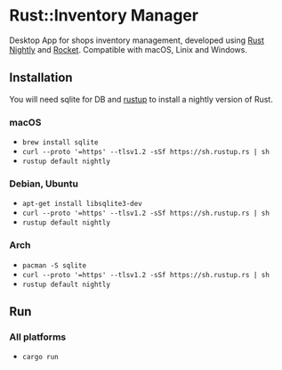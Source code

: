# Rust::Inventory Manager

Desktop App for shops inventory management, developed using [Rust Nightly](https://doc.rust-lang.org/book/appendix-07-nightly-rust.html) and [Rocket](https://github.com/SergioBenitez/Rocket). Compatible with macOS, Linix and Windows.

## Installation

You will need sqlite for DB and [rustup](https://rustup.rs/) to install a nightly version of Rust.

### macOS
  * `brew install sqlite`
  * `curl --proto '=https' --tlsv1.2 -sSf https://sh.rustup.rs | sh`
  * `rustup default nightly`

### Debian, Ubuntu
  * `apt-get install libsqlite3-dev`
  * `curl --proto '=https' --tlsv1.2 -sSf https://sh.rustup.rs | sh`
  * `rustup default nightly`

### Arch
  * `pacman -S sqlite`
  * `curl --proto '=https' --tlsv1.2 -sSf https://sh.rustup.rs | sh`
  * `rustup default nightly`

## Run

### All platforms

  * `cargo run`